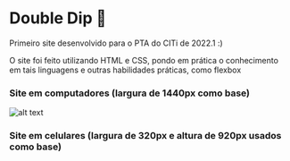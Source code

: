 # Double Dip 🍨

Primeiro site desenvolvido para o PTA do CITi de 2022.1 :)

O site foi feito utilizando HTML e CSS, pondo em prática o conhecimento em tais linguagens e outras habilidades práticas, como flexbox

### Site em computadores (largura de 1440px como base)
![alt text]("https://imgur.com/MtHluVX")
<img href="https://imgur.com/MtHluVX">

### Site em celulares (largura de 320px e altura de 920px usados como base)
<img href="https://imgur.com/hk7wIg8">
